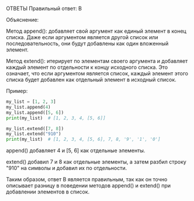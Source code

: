ОТВЕТЫ
Правильный ответ: B

Объяснение:

Метод append(): добавляет свой аргумент как единый элемент в конец списка. Даже если аргументом является другой список или последовательность, они будут добавлены как один вложенный элемент.

Метод extend(): итерирует по элементам своего аргумента и добавляет каждый элемент по отдельности к концу исходного списка. Это означает, что если аргументом является список, каждый элемент этого списка будет добавлен как отдельный элемент в исходный список.

Пример:

```python
my_list = [1, 2, 3]
my_list.append(4)
my_list.append([5, 6])
print(my_list)  # [1, 2, 3, 4, [5, 6]]

my_list.extend([7, 8])
my_list.extend("910")
print(my_list)  # [1, 2, 3, 4, [5, 6], 7, 8, '9', '1', '0']
```

append() добавляет 4 и [5, 6] как отдельные элементы.

extend() добавил 7 и 8 как отдельные элементы, а затем разбил строку "910" на символы и добавил их по отдельности.

Таким образом, ответ B является правильным, так как он точно описывает разницу в поведении методов append() и extend() при добавлении элементов в список.